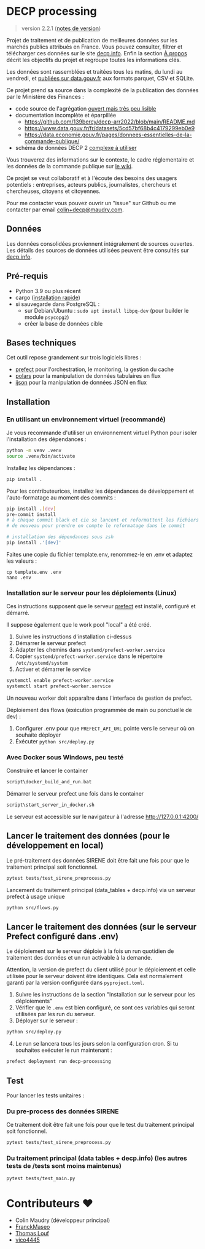 # DECP processing

> version 2.2.1 ([notes de version](https://github.com/ColinMaudry/decp-processing/blob/main/CHANGELOG.md))

Projet de traitement et de publication de meilleures données sur les marchés publics attribués en France. Vous pouvez consulter, filtrer et télécharger
ces données sur le site [decp.info](https://decp.info). Enfin la section [À propos](https://decp.info/a-propos) décrit les objectifs du projet et regroupe toutes les informations clés.

Les données sont rassemblées et traitées tous les matins, du lundi au vendredi,
et [publiées sur data.gouv.fr](https://www.data.gouv.fr/fr/datasets/donnees-essentielles-de-la-commande-publique-consolidees-format-tabulaire/)
aux formats parquet, CSV et SQLite.

Ce projet prend sa source dans la complexité de la publication des données par le Ministère des Finances :

- code source de l'agrégation [ouvert mais très peu lisible](https://github.com/139bercy/decp-arr2022)
- documentation incomplète et éparpillée
  - https://github.com/139bercy/decp-arr2022/blob/main/README.md
  - https://www.data.gouv.fr/fr/datasets/5cd57bf68b4c4179299eb0e9
  - https://data.economie.gouv.fr/pages/donnees-essentielles-de-la-commande-publique/
- schéma de données DECP 2 [complexe à utiliser](https://github.com/ColinMaudry/decp-processing/issues/4)

Vous trouverez des informations sur le contexte, le cadre réglementaire et les données de la commande publique sur [le wiki](https://github.com/ColinMaudry/decp-processing/wiki).

Ce projet se veut collaboratif et à l'écoute des besoins des usagers potentiels : entreprises, acteurs publics, journalistes, chercheurs et chercheuses, citoyens et citoyennes.

Pour me contacter vous pouvez ouvrir un "issue" sur Github ou me contacter par email [colin+decp@maudry.com](mailto:colin+decp@maudry.com).

## Données

Les données consolidées proviennent intégralement de sources ouvertes. Les détails des sources de données utilisées peuvent
être consultés sur [decp.info](https://decp.info/a-propos).

## Pré-requis

- Python 3.9 ou plus récent
- cargo ([installation rapide](https://rustup.rs))
- si sauvegarde dans PostgreSQL :
  - sur Debian/Ubuntu : `sudo apt install libpq-dev` (pour builder le module `psycopg2`)
  - créer la base de données cible

## Bases techniques

Cet outil repose grandement sur trois logiciels libres :

- [prefect](https://docs.prefect.io/v3/get-started) pour l'orchestration, le monitoring, la gestion du cache
- [polars](https://docs.pola.rs) pour la manipulation de données tabulaires en flux
- [ijson](https://pypi.org/project/ijson/) pour la manipulation de données JSON en flux

## Installation

### En utilisant un environnement virtuel (recommandé)

Je vous recommande d'utiliser un environnement virtuel Python pour isoler l'installation des dépendances :

```bash
python -m venv .venv
source .venv/bin/activate
```

Installez les dépendances :

```bash
pip install .
```

Pour les contributeurices, installez les dépendances de développement et l'auto-formatage au moment des commits :

```bash
pip install .[dev]
pre-commit install
# à chaque commit black et cie se lancent et reformattent les fichiers si besoin, ça peut demander de "git add"
# de nouveau pour prendre en compte le reformatage dans le commit

# installation des dépendances sous zsh
pip install .'[dev]'
```

Faites une copie du fichier template.env, renommez-le en .env et adaptez les valeurs :

```shell
cp template.env .env
nano .env
```

### Installation sur le serveur pour les déploiements (Linux)

Ces instructions supposent que le serveur [prefect](https://docs.prefect.io/v3/get-started) est installé, configuré et démarré.

Il suppose également que le work pool "local" a été créé.

1. Suivre les instructions d'installation ci-dessus
2. Démarrer le serveur prefect
3. Adapter les chemins dans `systemd/prefect-worker.service`
4. Copier `systemd/prefect-worker.service` dans le répertoire `/etc/systemd/system`
5. Activer et démarrer le service

```bash
systemctl enable prefect-worker.service
systemctl start prefect-worker.service
```

Un nouveau worker doit apparaître dans l'interface de gestion de prefect.

Déploiement des flows (exécution programmée de main ou ponctuelle de dev) :

1. Configurer .env pour que `PREFECT_API_URL` pointe vers le serveur où on souhaite déployer
2. Éxécuter `python src/deploy.py`

### Avec Docker sous Windows, peu testé

Construire et lancer le container

```bash
script\docker_build_and_run.bat
```

Démarrer le serveur prefect une fois dans le container

```bash
script\start_server_in_docker.sh
```

Le serveur est accessible sur le navigateur à l'adresse http://127.0.0.1:4200/

## Lancer le traitement des données (pour le développement en local)

Le pré-traitement des données SIRENE doit être fait une fois pour que le traitement principal soit fonctionnel.

```bash
pytest tests/test_sirene_preprocess.py
```

Lancement du traitement principal (data_tables + decp.info) via un serveur prefect à usage unique

```bash
python src/flows.py
```

## Lancer le traitement des données (sur le serveur Prefect configuré dans .env)

Le déploiement sur le serveur déploie à la fois un run quotidien de traitement des données et un run activable à la demande.

Attention, la version de prefect du client utilisé pour le déploiement et celle utilisée pour le serveur doivent être identiques. Cela est normalement garanti par la version configurée dans `pyproject.toml`.

1. Suivre les instructions de la section "Installation sur le serveur pour les déploiements"
2. Vérifier que le `.env` est bien configuré, ce sont ces variables qui seront utilisées par les run du serveur.
3. Déployer sur le serveur :

```bash
python src/deploy.py
```

4. Le run se lancera tous les jours selon la configuration cron. Si tu souhaites exécuter le run maintenant :

```bash
prefect deployment run decp-processing
```

## Test

Pour lancer les tests unitaires :

### Du pre-process des données SIRENE

Ce traitement doit être fait une fois pour que le test du traitement principal soit fonctionnel.

```bash
pytest tests/test_sirene_preprocess.py
```

### Du traitement principal (data tables + decp.info) (les autres tests de /tests sont moins maintenus)

```bash
pytest tests/test_main.py
```

# Contributeurs ❤️

- Colin Maudry (développeur principal)
- [FranckMaseo](https://github.com/frankmaseo)
- [Thomas Louf](https://github.com/tlouf)
- [vico4445](https://github.com/vico4445)
